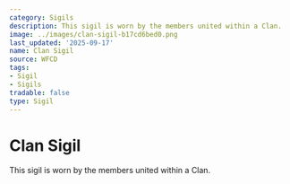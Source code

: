 ```yaml
---
category: Sigils
description: This sigil is worn by the members united within a Clan.
image: ../images/clan-sigil-b17cd6bed0.png
last_updated: '2025-09-17'
name: Clan Sigil
source: WFCD
tags:
- Sigil
- Sigils
tradable: false
type: Sigil
---
```


# Clan Sigil

This sigil is worn by the members united within a Clan.

